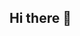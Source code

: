 ## Hi there 👋

<!--
**yoonjool/yoonjool** is a ✨ _special_ ✨ repository because its `README.md` (this file) appears on your GitHub profile.

Here are some ideas to get you started:

- 🔭 I’m currently working on building a data portfolio with projects using R, Python, and SQL, focusing on real-world topics.
- 🌱 I’m currently learning data mining, data visualization, and machine learning as part of my data analysis studies.
- 📫 How to reach me: ylee219@gmu.edu
- ✅ ADsP certified — a Korean government-certified exam for data analytics fundamentals
-->
